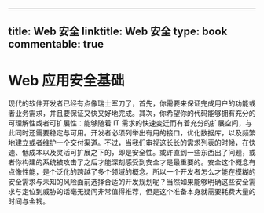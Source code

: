 
---
title: Web 安全
linktitle: Web 安全
type: book
commentable: true
---

# Web 应用安全基础

现代的软件开发者已经有点像瑞士军刀了，首先，你需要来保证完成用户的功能或者业务需求，并且要保证又快又好地完成。其次，你希望你的代码能够拥有充分的可理解性或者可扩展性：能够随着 IT 需求的快速变迁而有着充分的扩展空间，与此同时还需要稳定与可用。开发者必须列举出有用的接口，优化数据库，以及频繁地建立或者维护一个交付渠道。不过，当我们审视这长长的需求列表的时候，在快速、低成本以及灵活可扩展之下的，即是安全性。或许直到一些东西出了问题，或者你构建的系统被攻击了之后才能深刻感受到安全才是最重要的。安全这个概念有点像性能，是个泛化的跨越了多个领域的概念。所以一个开发者怎么才能在模糊的安全需求与未知的风险面前选择合适的开发规划呢？当然如果能够明确这些安全需求与定位到威胁的话毫无疑问非常值得推荐，但是这个准备本身就需要耗费大量的时间与金钱。

    